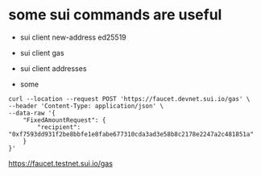 # some sui commands are useful

* sui client new-address ed25519
* sui client gas
* sui client addresses

* some

```shell
curl --location --request POST 'https://faucet.devnet.sui.io/gas' \
--header 'Content-Type: application/json' \
--data-raw '{
    "FixedAmountRequest": {
        "recipient": "0xf7593dd931f2be8bbfe1e8fabe677310cda3ad3e58b8c2178e2247a2c481851a"
    }
}'
```

<https://faucet.testnet.sui.io/gas>
